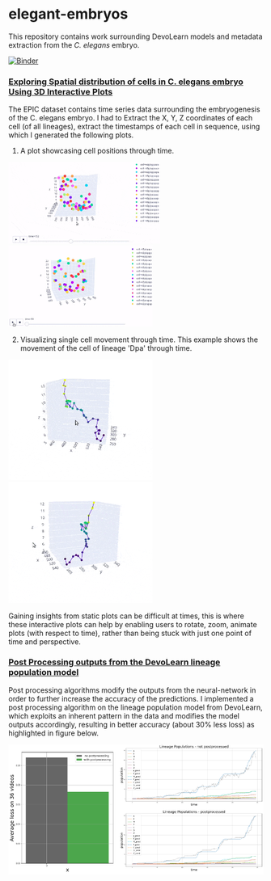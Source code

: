 # elegant-embryos

This repository contains work surrounding DevoLearn models and metadata extraction from the _C. elegans_ embryo. 


[![Binder](https://camo.githubusercontent.com/bfeb5472ee3df9b7c63ea3b260dc0c679be90b97/68747470733a2f2f696d672e736869656c64732e696f2f62616467652f72656e6465722d6e627669657765722d6f72616e67652e7376673f636f6c6f72423d66333736323626636f6c6f72413d346434643464)](https://nbviewer.jupyter.org/github/Mainakdeb/elegant-embryos/)


### [Exploring Spatial distribution of cells in C. elegans embryo Using 3D Interactive Plots](explore_cell_movement_data.ipynb)
The EPIC dataset contains time series data surrounding the embryogenesis of the C. elegans embryo. I had to Extract the X, Y, Z coordinates of each cell (of all lineages), extract the timestamps of each cell in sequence, using which I generated the following plots.

1. A plot showcasing cell positions through time. 

<img src="/images/3d_plot_rotate_zoom_1.gif" width=300/> <img src="/images/3d_plot_timelapse_1.gif" width=285/>


2. Visualizing single cell movement through time. This example shows the movement of the cell of lineage 'Dpa' through time.

<img src="/images/Dpa_-9_track_compressed.gif" width=285/> <img src="/images/Dpa_-9_track_zoom_compressed.gif" width=285/>

Gaining insights from static plots can be difficult at times, this is where these interactive plots can help by enabling users to rotate, zoom, animate plots (with respect to time), rather than being stuck with just one point of time and perspective.

### [Post Processing outputs from the DevoLearn lineage population model](post_process_lineage_population_model.ipynb)
Post processing algorithms modify the outputs from the neural-network in order to further increase the accuracy of the predictions. I implemented a post processing algorithm on the lineage population model from DevoLearn, which exploits an inherent pattern in the data and modifies the model outputs accordingly, resulting in better accuracy (about 30% less loss) as highlighted in figure below.

<img src="/images/postprocess_lineage_population_1.png" width=800 />


